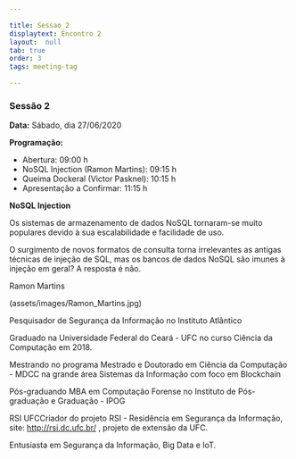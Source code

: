 ```yaml
---

title: Sessao_2
displaytext: Encontro 2
layout:  null
tab: true
order: 3
tags: meeting-tag

---
```


### Sessão 2
**Data:** Sábado, dia 27/06/2020

**Programação:**

* Abertura: 09:00 h
* NoSQL Injection (Ramon Martins): 09:15 h
* Queima Dockeral (Victor Pasknel): 10:15 h
* Apresentação a Confirmar: 11:15 h

**NoSQL Injection**

Os sistemas de armazenamento de dados NoSQL tornaram-se muito populares devido à sua escalabilidade e facilidade de uso.

O surgimento de novos formatos de consulta torna irrelevantes as antigas técnicas de injeção de SQL, mas os bancos de dados NoSQL são imunes à injeção em geral? A resposta é não.

Ramon Martins

(assets/images/Ramon_Martins.jpg)

Pesquisador de Segurança da Informação no Instituto Atlântico

Graduado na Universidade Federal do Ceará - UFC no curso Ciência da Computação em 2018.

Mestrando no programa Mestrado e Doutorado em Ciência da Computação - MDCC na grande área Sistemas da Informação com foco em Blockchain

Pós-graduando MBA em Computação Forense no Instituto de Pós-graduação e Graduação - IPOG

RSI UFCCriador do projeto RSI - Residência em Segurança da Informação, site: http://rsi.dc.ufc.br/ , projeto de extensão da UFC.

Entusiasta em Segurança da Informação, Big Data e IoT.
